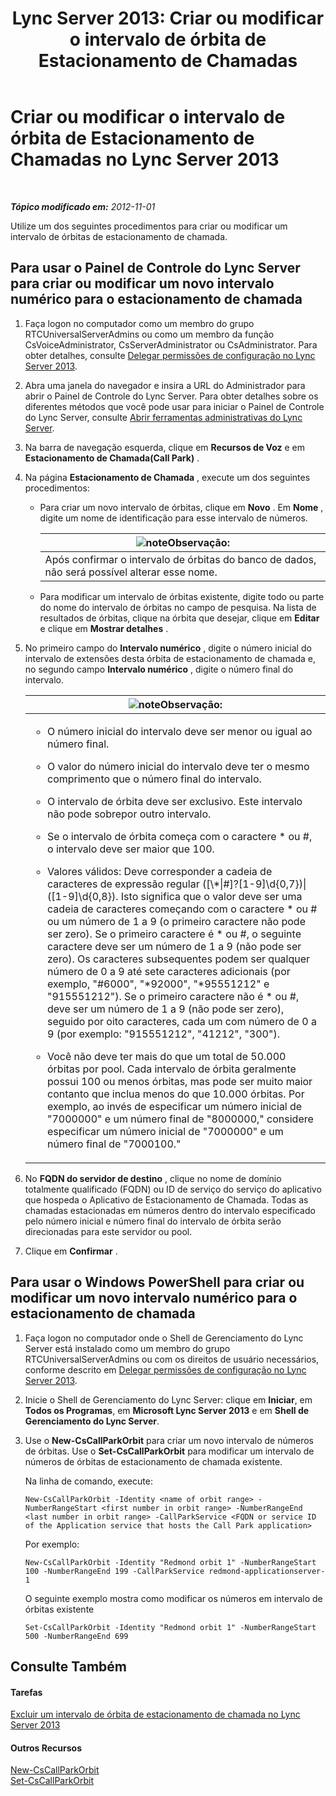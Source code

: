 ﻿---
title: 'Lync Server 2013: Criar ou modificar o intervalo de órbita de Estacionamento de Chamadas'
TOCTitle: Criar ou modificar o intervalo de órbita de Estacionamento de Chamadas
ms:assetid: 549ec118-eee5-4333-9416-80929ec057e0
ms:mtpsurl: https://technet.microsoft.com/pt-br/library/Gg398361(v=OCS.15)
ms:contentKeyID: 49306737
ms.date: 05/19/2016
mtps_version: v=OCS.15
ms.translationtype: HT
---

# Criar ou modificar o intervalo de órbita de Estacionamento de Chamadas no Lync Server 2013

 

_**Tópico modificado em:** 2012-11-01_

Utilize um dos seguintes procedimentos para criar ou modificar um intervalo de órbitas de estacionamento de chamada.

## Para usar o Painel de Controle do Lync Server para criar ou modificar um novo intervalo numérico para o estacionamento de chamada

1.  Faça logon no computador como um membro do grupo RTCUniversalServerAdmins ou como um membro da função CsVoiceAdministrator, CsServerAdministrator ou CsAdministrator. Para obter detalhes, consulte [Delegar permissões de configuração no Lync Server 2013](lync-server-2013-delegate-setup-permissions.md).

2.  Abra uma janela do navegador e insira a URL do Administrador para abrir o Painel de Controle do Lync Server. Para obter detalhes sobre os diferentes métodos que você pode usar para iniciar o Painel de Controle do Lync Server, consulte [Abrir ferramentas administrativas do Lync Server](lync-server-2013-open-lync-server-administrative-tools.md).

3.  Na barra de navegação esquerda, clique em **Recursos de Voz** e em **Estacionamento de Chamada(Call Park)** .

4.  Na página **Estacionamento de Chamada** , execute um dos seguintes procedimentos:
    
      - Para criar um novo intervalo de órbitas, clique em **Novo** . Em **Nome** , digite um nome de identificação para esse intervalo de números.
        
        <table>
        <thead>
        <tr class="header">
        <th><img src="images/Gg425756.note(OCS.15).gif" title="note" alt="note" />Observação:</th>
        </tr>
        </thead>
        <tbody>
        <tr class="odd">
        <td>Após confirmar o intervalo de órbitas do banco de dados, não será possível alterar esse nome.</td>
        </tr>
        </tbody>
        </table>
    
      - Para modificar um intervalo de órbitas existente, digite todo ou parte do nome do intervalo de órbitas no campo de pesquisa. Na lista de resultados de órbitas, clique na órbita que desejar, clique em **Editar** e clique em **Mostrar detalhes** .

5.  No primeiro campo do **Intervalo numérico** , digite o número inicial do intervalo de extensões desta órbita de estacionamento de chamada e, no segundo campo **Intervalo numérico** , digite o número final do intervalo.
    
    <table>
    <colgroup>
    <col style="width: 100%" />
    </colgroup>
    <thead>
    <tr class="header">
    <th><img src="images/Gg425756.note(OCS.15).gif" title="note" alt="note" />Observação:</th>
    </tr>
    </thead>
    <tbody>
    <tr class="odd">
    <td><ul>
    <li><p>O número inicial do intervalo deve ser menor ou igual ao número final.</p></li>
    <li><p>O valor do número inicial do intervalo deve ter o mesmo comprimento que o número final do intervalo.</p></li>
    <li><p>O intervalo de órbita deve ser exclusivo. Este intervalo não pode sobrepor outro intervalo.</p></li>
    <li><p>Se o intervalo de órbita começa com o caractere * ou #, o intervalo deve ser maior que 100.</p></li>
    <li><p>Valores válidos: Deve corresponder a cadeia de caracteres de expressão regular ([\*|#]?[1-9]\d{0,7})|([1-9]\d{0,8}). Isto significa que o valor deve ser uma cadeia de caracteres começando com o caractere * ou # ou um número de 1 a 9 (o primeiro caractere não pode ser zero). Se o primeiro caractere é * ou #, o seguinte caractere deve ser um número de 1 a 9 (não pode ser zero). Os caracteres subsequentes podem ser qualquer número de 0 a 9 até sete caracteres adicionais (por exemplo, &quot;#6000&quot;, &quot;*92000&quot;, &quot;*95551212&quot; e &quot;915551212&quot;). Se o primeiro caractere não é * ou #, deve ser um número de 1 a 9 (não pode ser zero), seguido por oito caracteres, cada um com número de 0 a 9 (por exemplo: &quot;915551212&quot;, &quot;41212&quot;, &quot;300&quot;).</p></li>
    <li><p>Você não deve ter mais do que um total de 50.000 órbitas por pool. Cada intervalo de órbita geralmente possui 100 ou menos órbitas, mas pode ser muito maior contanto que inclua menos do que 10.000 órbitas. Por exemplo, ao invés de especificar um número inicial de &quot;7000000&quot; e um número final de &quot;8000000,&quot; considere especificar um número inicial de &quot;7000000&quot; e um número final de &quot;7000100.&quot;</p></li>
    </ul></td>
    </tr>
    </tbody>
    </table>


6.  No **FQDN do servidor de destino** , clique no nome de domínio totalmente qualificado (FQDN) ou ID de serviço do serviço do aplicativo que hospeda o Aplicativo de Estacionamento de Chamada. Todas as chamadas estacionadas em números dentro do intervalo especificado pelo número inicial e número final do intervalo de órbita serão direcionadas para este servidor ou pool.

7.  Clique em **Confirmar** .

## Para usar o Windows PowerShell para criar ou modificar um novo intervalo numérico para o estacionamento de chamada

1.  Faça logon no computador onde o Shell de Gerenciamento do Lync Server está instalado como um membro do grupo RTCUniversalServerAdmins ou com os direitos de usuário necessários, conforme descrito em [Delegar permissões de configuração no Lync Server 2013](lync-server-2013-delegate-setup-permissions.md).

2.  Inicie o Shell de Gerenciamento do Lync Server: clique em **Iniciar**, em **Todos os Programas**, em **Microsoft Lync Server 2013** e em **Shell de Gerenciamento do Lync Server**.

3.  Use o **New-CsCallParkOrbit** para criar um novo intervalo de números de órbitas. Use o **Set-CsCallParkOrbit** para modificar um intervalo de números de órbitas de estacionamento de chamada existente.
    
    Na linha de comando, execute:
    
        New-CsCallParkOrbit -Identity <name of orbit range> -NumberRangeStart <first number in orbit range> -NumberRangeEnd <last number in orbit range> -CallParkService <FQDN or service ID of the Application service that hosts the Call Park application>
    
    Por exemplo:
    
        New-CsCallParkOrbit -Identity "Redmond orbit 1" -NumberRangeStart 100 -NumberRangeEnd 199 -CallParkService redmond-applicationserver-1
    
    O seguinte exemplo mostra como modificar os números em intervalo de órbitas existente
    
        Set-CsCallParkOrbit -Identity "Redmond orbit 1" -NumberRangeStart 500 -NumberRangeEnd 699

## Consulte Também

#### Tarefas

[Excluir um intervalo de órbita de estacionamento de chamada no Lync Server 2013](lync-server-2013-delete-a-call-park-orbit-range.md)  

#### Outros Recursos

[New-CsCallParkOrbit](https://docs.microsoft.com/en-us/powershell/module/skype/New-CsCallParkOrbit)  
[Set-CsCallParkOrbit](https://docs.microsoft.com/en-us/powershell/module/skype/Set-CsCallParkOrbit)

